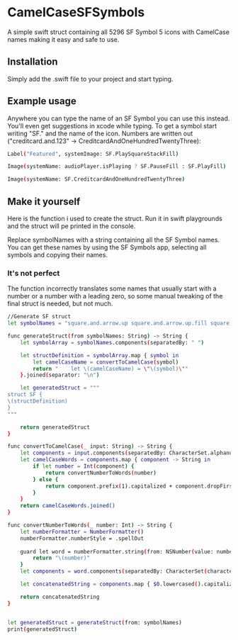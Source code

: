 # CamelCaseSFSymbols
A simple swift struct containing all 5296 SF Symbol 5 icons with CamelCase names making it easy and safe to use.

## Installation
Simply add the .swift file to your project and start typing.
## Example usage
Anywhere you can type the name of an SF Symbol you can use this instead. You'll even get suggestions in xcode while typing. To get a symbol start writing "SF." and the name of the icon. Numbers are written out ("creditcard.and.123" -> CreditcardAndOneHundredTwentyThree):

```bash
Label("Featured", systemImage: SF.PlaySquareStackFill)
```
```bash
Image(systemName: audioPlayer.isPlaying ? SF.PauseFill : SF.PlayFill)
```
```bash
Image(systemName: SF.CreditcardAndOneHundredTwentyThree)
```
## Make it yourself
Here is the function i used to create the struct. Run it in swift playgrounds and the struct will pe printed in the console.

Replace symbolNames with a string containing all the SF Symbol names. You can get these names by using the SF Symbols app, selecting all symbols and copying their names.
### It's not perfect
The function incorrectly translates some names that usually start with a number or a number with a leading zero, so some manual tweaking of the final struct is needed, but not much.

```bash
//Generate SF struct
let symbolNames = "square.and.arrow.up square.and.arrow.up.fill square.and.arrow.up.circle etc"

func generateStruct(from symbolNames: String) -> String {
    let symbolArray = symbolNames.components(separatedBy: " ")

    let structDefinition = symbolArray.map { symbol in
        let camelCaseName = convertToCamelCase(symbol)
        return "    let \(camelCaseName) = \"\(symbol)\""
    }.joined(separator: "\n")

    let generatedStruct = """
struct SF {
\(structDefinition)
}
"""

    return generatedStruct
}

func convertToCamelCase(_ input: String) -> String {
    let components = input.components(separatedBy: CharacterSet.alphanumerics.inverted)
    let camelCaseWords = components.map { component -> String in
        if let number = Int(component) {
            return convertNumberToWords(number)
        } else {
            return component.prefix(1).capitalized + component.dropFirst()
        }
    }
    return camelCaseWords.joined()
}

func convertNumberToWords(_ number: Int) -> String {
    let numberFormatter = NumberFormatter()
    numberFormatter.numberStyle = .spellOut
    
    guard let word = numberFormatter.string(from: NSNumber(value: number)) else {
        return "\(number)"
    }
    let components = word.components(separatedBy: CharacterSet(charactersIn: " -"))

    let concatenatedString = components.map { $0.lowercased().capitalized }.joined()

    return concatenatedString
}


let generatedStruct = generateStruct(from: symbolNames)
print(generatedStruct)
```
